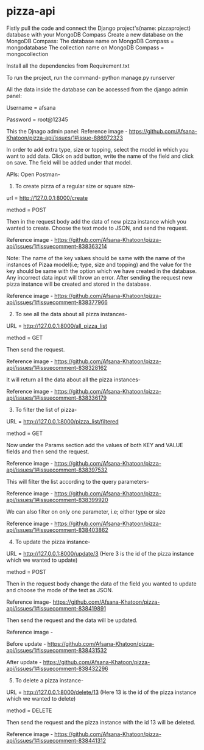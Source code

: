 # pizza-api

Fistly pull the code and connect the Django project's(name: pizzaproject) database with your MongoDB Compass
Create a new database on the MongoDB Compass:
  The database name on MongoDB Compass = mongodatabase
  The collection name on MongoDB Compass = mongocollection
  
Install all the dependencies from Requirement.txt

To run the project, run the command-
python manage.py runserver

All the data inside the database can be accessed from the django admin panel:

Username = afsana

Password = root@12345

This the Djnago admin panel:
Reference image - https://github.com/Afsana-Khatoon/pizza-api/issues/1#issue-886972323

In order to add extra type, size or topping, select the model in which you want to add data. Click on add button, write the name of the field and click on save.
The field will be added under that model.

APIs:
Open Postman-


1. To create pizza of a regular size or square size-

url = http://127.0.0.1:8000/create

method = POST

Then in the request body add the data of new pizza instance which you wanted to create. Choose the text mode to JSON, and send the request.

Reference image - https://github.com/Afsana-Khatoon/pizza-api/issues/1#issuecomment-838363214

Note: The name of the key values should be same with the name of the instances of Pizaa model(i.e; type, size and topping) and the value for the key should be same with the
option which we have created in the database. Any incorrect data input will throw an error.
After sending the request new pizza instance will be created and stored in the database.

Reference image - https://github.com/Afsana-Khatoon/pizza-api/issues/1#issuecomment-838377966


2. To see all the data about all pizza instances-

URL = http://127.0.0.1:8000/all_pizza_list

method = GET

Then send the request.

Reference image - https://github.com/Afsana-Khatoon/pizza-api/issues/1#issuecomment-838328162

It will return all the data about all the pizza instances-

Reference image - https://github.com/Afsana-Khatoon/pizza-api/issues/1#issuecomment-838336179


3. To filter the list of pizza-

URL = http://127.0.0.1:8000/pizza_list/filtered

method = GET

Now under the Params section add the values of both KEY and VALUE fields and then send the request.

Reference image - https://github.com/Afsana-Khatoon/pizza-api/issues/1#issuecomment-838397532

This will filter the list according to the query parameters-

Reference image - https://github.com/Afsana-Khatoon/pizza-api/issues/1#issuecomment-838399920

We can also filter on only one parameter, i.e; either type or size

Reference image - https://github.com/Afsana-Khatoon/pizza-api/issues/1#issuecomment-838403862


4. To update the pizza instance-

URL = http://127.0.0.1:8000/update/3 (Here 3 is the id of the pizza instance which we wanted to update)

method = POST

Then in the request body change the data of the field you wanted to update and choose the mode of the text as JSON.

Reference image- https://github.com/Afsana-Khatoon/pizza-api/issues/1#issuecomment-838419891

Then send the request and the data will be updated.

Reference image - 

Before update - https://github.com/Afsana-Khatoon/pizza-api/issues/1#issuecomment-838431532

After update - https://github.com/Afsana-Khatoon/pizza-api/issues/1#issuecomment-838432296


5. To delete a pizza instance-

URL = http://127.0.0.1:8000/delete/13 (Here 13 is the id of the pizza instance which we wanted to delete)

method = DELETE

Then send the request and the pizza instance with the id 13 will be deleted.

Reference image - https://github.com/Afsana-Khatoon/pizza-api/issues/1#issuecomment-838441312

